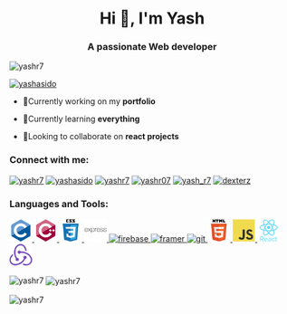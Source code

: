 <h1 align="center">Hi 👋, I'm Yash</h1>
<h3 align="center">A passionate Web developer</h3>

<p align="left"> <img src="https://komarev.com/ghpvc/?username=yashr7&label=Profile%20views&color=0e75b6&style=flat" alt="yashr7" /> </p>

<p align="left"> <a href="https://twitter.com/yashasido" target="blank"><img src="https://img.shields.io/twitter/follow/yashasido?logo=twitter&style=for-the-badge" alt="yashasido" /></a> </p>

- 🔭Currently working on my **portfolio**

- 🌱Currently learning **everything**

- 👯Looking to collaborate on **react projects**

<h3 align="left">Connect with me:</h3>
<p align="left">
<a href="https://dev.to/yashr7" target="blank"><img align="center" src="https://cdn.jsdelivr.net/npm/simple-icons@3.0.1/icons/dev-dot-to.svg" alt="yashr7" height="30" width="40" /></a>
<a href="https://twitter.com/yashasido" target="blank"><img align="center" src="https://raw.githubusercontent.com/rahuldkjain/github-profile-readme-generator/master/src/images/icons/Social/twitter.svg" alt="yashasido" height="30" width="40" /></a>
<a href="https://linkedin.com/in/yashr7" target="blank"><img align="center" src="https://raw.githubusercontent.com/rahuldkjain/github-profile-readme-generator/master/src/images/icons/Social/linked-in-alt.svg" alt="yashr7" height="30" width="40" /></a>
<a href="https://fb.com/yashr07" target="blank"><img align="center" src="https://raw.githubusercontent.com/rahuldkjain/github-profile-readme-generator/master/src/images/icons/Social/facebook.svg" alt="yashr07" height="30" width="40" /></a>
<a href="https://instagram.com/yash_r7" target="blank"><img align="center" src="https://raw.githubusercontent.com/rahuldkjain/github-profile-readme-generator/master/src/images/icons/Social/instagram.svg" alt="yash_r7" height="30" width="40" /></a>
<a href="https://www.codechef.com/users/dexterz" target="blank"><img align="center" src="https://cdn.jsdelivr.net/npm/simple-icons@3.1.0/icons/codechef.svg" alt="dexterz" height="30" width="40" /></a>
</p>

<h3 align="left">Languages and Tools:</h3>
<p align="left"> <a href="https://www.cprogramming.com/" target="_blank"> <img src="https://raw.githubusercontent.com/devicons/devicon/master/icons/c/c-original.svg" alt="c" width="40" height="40"/> </a> <a href="https://www.w3schools.com/cpp/" target="_blank"> <img src="https://raw.githubusercontent.com/devicons/devicon/master/icons/cplusplus/cplusplus-original.svg" alt="cplusplus" width="40" height="40"/> </a> <a href="https://www.w3schools.com/css/" target="_blank"> <img src="https://raw.githubusercontent.com/devicons/devicon/master/icons/css3/css3-original-wordmark.svg" alt="css3" width="40" height="40"/> </a> <a href="https://expressjs.com" target="_blank"> <img src="https://raw.githubusercontent.com/devicons/devicon/master/icons/express/express-original-wordmark.svg" alt="express" width="40" height="40"/> </a> <a href="https://firebase.google.com/" target="_blank"> <img src="https://www.vectorlogo.zone/logos/firebase/firebase-icon.svg" alt="firebase" width="40" height="40"/> </a> <a href="https://www.framer.com/" target="_blank"> <img src="https://www.vectorlogo.zone/logos/framer/framer-icon.svg" alt="framer" width="40" height="40"/> </a> <a href="https://git-scm.com/" target="_blank"> <img src="https://www.vectorlogo.zone/logos/git-scm/git-scm-icon.svg" alt="git" width="40" height="40"/> </a> <a href="https://www.w3.org/html/" target="_blank"> <img src="https://raw.githubusercontent.com/devicons/devicon/master/icons/html5/html5-original-wordmark.svg" alt="html5" width="40" height="40"/> </a> <a href="https://developer.mozilla.org/en-US/docs/Web/JavaScript" target="_blank"> <img src="https://raw.githubusercontent.com/devicons/devicon/master/icons/javascript/javascript-original.svg" alt="javascript" width="40" height="40"/> </a> <a href="https://reactjs.org/" target="_blank"> <img src="https://raw.githubusercontent.com/devicons/devicon/master/icons/react/react-original-wordmark.svg" alt="react" width="40" height="40"/> </a> <a href="https://redux.js.org" target="_blank"> <img src="https://raw.githubusercontent.com/devicons/devicon/master/icons/redux/redux-original.svg" alt="redux" width="40" height="40"/> </a> </p>

<p><img align="left" src="https://github-readme-stats.vercel.app/api/top-langs?username=yashr7&show_icons=true&theme=tokyonight&locale=en&layout=compact" alt="yashr7" /></p>

<p>&nbsp;<img align="center" src="https://github-readme-stats.vercel.app/api?username=yashr7&show_icons=true&theme=tokyonight&locale=en" alt="yashr7" /></p>

<p><img align="center" src="https://github-readme-streak-stats.herokuapp.com/?user=yashr7&theme=dark" alt="yashr7" /></p>

